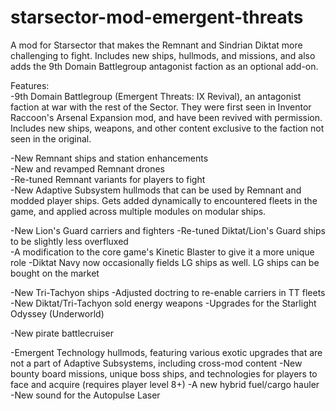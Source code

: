 # starsector-mod-emergent-threats
A mod for Starsector that makes the Remnant and Sindrian Diktat more challenging to fight. Includes new ships, hullmods, and missions, and also adds the 9th Domain Battlegroup antagonist faction as an optional add-on.

Features:  
-9th Domain Battlegroup (Emergent Threats: IX Revival), an antagonist faction at war with the rest of the Sector. They were first seen in Inventor Raccoon's Arsenal Expansion mod, and have been revived with permission. Includes new ships, weapons, and other content exclusive to the faction not seen in the original.

-New Remnant ships and station enhancements  
-New and revamped Remnant drones  
-Re-tuned Remnant variants for players to fight  
-New Adaptive Subsystem hullmods that can be used by Remnant and modded player ships. Gets added dynamically to encountered fleets in the game, and applied across multiple modules on modular ships.

-New Lion's Guard carriers and fighters
-Re-tuned Diktat/Lion's Guard ships to be slightly less overfluxed  
-A modification to the core game's Kinetic Blaster to give it a more unique role
-Diktat Navy now occasionally fields LG ships as well. LG ships can be bought on the market  

-New Tri-Tachyon ships
-Adjusted doctring to re-enable carriers in TT fleets  
-New Diktat/Tri-Tachyon sold energy weapons
-Upgrades for the Starlight Odyssey (Underworld)

-New pirate battlecruiser

-Emergent Technology hullmods, featuring various exotic upgrades that are not a part of Adaptive Subsystems, including cross-mod content
-New bounty board missions, unique boss ships, and technologies for players to face and acquire (requires player level 8+)
-A new hybrid fuel/cargo hauler
-New sound for the Autopulse Laser  
